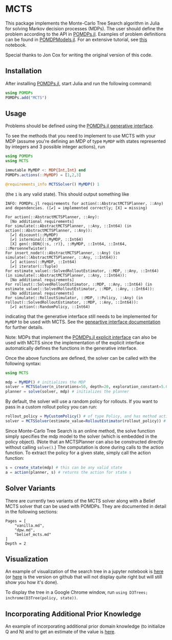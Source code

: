 # MCTS

This package implements the Monte-Carlo Tree Search algorithm in Julia for solving Markov decision processes (MDPs).
The user should define the problem according to the API in [POMDPs.jl](https://github.com/sisl/POMDPs.jl). Examples of
problem definitions can be found in [POMDPModels.jl](https://github.com/sisl/POMDPModels.jl). For an extensive tutorial, see [this](http://nbviewer.ipython.org/github/sisl/POMDPs.jl/blob/master/examples/GridWorld.ipynb) notebook.

Special thanks to Jon Cox for writing the original version of this code.

## Installation

After installing [POMDPs.jl](https://github.com/sisl/POMDPs.jl), start Julia and run the following command:

```julia
using POMDPs
POMDPs.add("MCTS")
```

## Usage

Problems should be defined using the [POMDPs.jl generative interface](https://juliapomdp.github.io/POMDPs.jl/stable/generative/).

To see the methods that you need to implement to use MCTS with your MDP (assume you're defining an MDP of type `MyMDP` with states represented by integers and 3 possible integer actions), run
```julia
using POMDPs
using MCTS

immutable MyMDP <: MDP{Int,Int} end
POMDPs.actions(::MyMDP) = [1,2,3]

@requirements_info MCTSSolver() MyMDP() 1
```
(the `1` is any valid state). This should output something like
```
INFO: POMDPs.jl requirements for action(::AbstractMCTSPlanner, ::Any) and dependencies. ([✔] = implemented correctly; [X] = missing)

For action(::AbstractMCTSPlanner, ::Any):
  [No additional requirements]
For simulate(::AbstractMCTSPlanner, ::Any, ::Int64) (in action(::AbstractMCTSPlanner, ::Any)):
  [✔] discount(::MyMDP)
  [✔] isterminal(::MyMDP, ::Int64)
  [X] gen(::DDN{(:s, :r)}, ::MyMDP, ::Int64, ::Int64, ::MersenneTwister)
For insert_node!(::AbstractMCTSPlanner, ::Any) (in simulate(::AbstractMCTSPlanner, ::Any, ::Int64)):
  [✔] actions(::MyMDP, ::Int64)
  [✔] iterator(::Tuple)
For estimate_value(::SolvedRolloutEstimator, ::MDP, ::Any, ::Int64) (in simulate(::AbstractMCTSPlanner, ::Any, ::Int64)):
  [No additional requirements]
For rollout(::SolvedRolloutEstimator, ::MDP, ::Any, ::Int64) (in estimate_value(::SolvedRolloutEstimator, ::MDP, ::Any, ::Int64)):
  [No additional requirements]
For simulate(::RolloutSimulator, ::MDP, ::Policy, ::Any) (in rollout(::SolvedRolloutEstimator, ::MDP, ::Any, ::Int64)):
  [✔] action(::RandomPolicy, ::Int64)
```
indicating that the generative interface still needs to be implemented for `MyMDP` to be used with MCTS. See the [geneartive interface documentation](http://juliapomdp.github.io/POMDPs.jl/stable/generative/) for further details.

Note: MDPs that implement the [POMDPs.jl explicit interface](http://juliapomdp.github.io/POMDPs.jl/stable/explicit/) can also be used with MCTS since the implementation of the explicit interface automatically defines the functions in the generative interface.

Once the above functions are defined, the solver can be called with the following syntax:

```julia
using MCTS

mdp = MyMDP() # initializes the MDP
solver = MCTSSolver(n_iterations=50, depth=20, exploration_constant=5.0) # initializes the Solver type
planner = solve(solver, mdp) # initializes the planner
```
By default, the solver will use a random policy for rollouts. If you want to pass in a custom rollout policy you can run:

```julia
rollout_policy = MyCustomPolicy() # of type Policy, and has method action(rollout_policy::MyCustomPolicy, s::State)
solver = MCTSSolver(estimate_value=RolloutEstimator(rollout_policy)) # default solver parameters will be used n_iterations=100, depth=10, exploration_constant=1.0 = solve(solver, mdp)
```

Since Monte-Carlo Tree Search is an online method, the solve function simply specifies the mdp model to the solver (which is embedded in the policy object). (Note that an MCTSPlanner can also be constructed directly without calling `solve()`.) The computation is done during calls to the action function. To extract the policy for a given state, simply call the action function:

```julia
s = create_state(mdp) # this can be any valid state
a = action(planner, s) # returns the action for state s
```

## Solver Variants

There are currently two variants of the MCTS solver along with a Belief MCTS solver that can be used with POMDPs. They are documented in detail in the following sections:

```@contents
Pages = [
    "vanilla.md",
    "dpw.md",
    "belief_mcts.md"
]
Depth = 2
```

## Visualization

An example of visualization of the search tree in a jupyter notebook is [here](https://nbviewer.jupyter.org/github/JuliaPOMDP/MCTS.jl/blob/master/notebooks/Test_Visualization.ipynb) (or [here](https://github.com/JuliaPOMDP/MCTS.jl/blob/master/notebooks/Test_Visualization.ipynb) is the version on github that will not display quite right but will still show you how it's done).

To display the tree in a Google Chrome window, run `using D3Trees; inchrome(D3Tree(policy, state))`.

## Incorporating Additional Prior Knowledge

An example of incorporating additional prior domain knowledge (to initialize Q and N) and to get an estimate of the value is [here](https://github.com/JuliaPOMDP/MCTS.jl/blob/master/notebooks/Domain_Knowledge_Example.ipynb).
